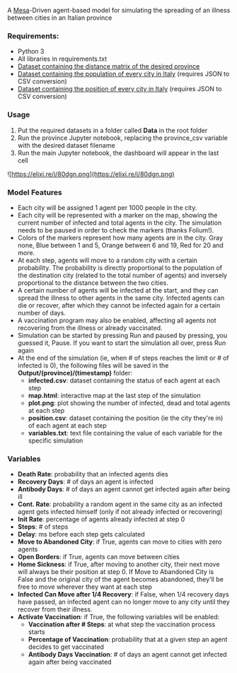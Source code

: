 A [Mesa](https://github.com/projectmesa/mesa/)-Driven agent-based model for simulating the spreading of an illness between cities in an Italian province 

### Requirements:

- Python 3
- All libraries in requirements.txt
- [Dataset containing the distance matrix of the desired province](https://www.istat.it/non-categorizzato/matrici-di-contiguita-distanza-e-pendolarismo/
)
- [Dataset containing the population of every city in Italy](https://github.com/matteocontrini/comuni-json) (requires JSON to CSV conversion)
- [Dataset containing the position of every city in Italy](https://github.com/MatteoHenryChinaski/Comuni-Italiani-2018-Sql-Json-excel/blob/master/italy_geo.json) (requires JSON to CSV conversion)

### Usage

1) Put the required datasets in a folder called **Data** in the root folder
2) Run the province Jupyter notebook, replacing the province_csv variable with the desired dataset filename
3) Run the main Jupyter notebook, the dashboard will appear in the last cell

![https://elixi.re/i/80dgn.png](https://elixi.re/i/80dgn.png)

### Model Features

- Each city will be assigned 1 agent per 1000 people in the city.
- Each city will be represented with a marker on the map, showing the current number of infected and total agents in the city. The simulation needs to be paused in order to check the markers (thanks Folium!).
- Colors of the markers represent how many agents are in the city. Gray none, Blue between 1 and 5, Orange between 6 and 19, Red for 20 and more.
- At each step, agents will move to a random city with a certain probability. The probability is directly proportional to the population of the destination city (related to the total number of agents) and inversely proportional to the distance between the two cities.
- A certain number of agents will be infected at the start, and they can spread the illness to other agents in the same city. Infected agents can die or recover, after which they cannot be infected again for a certain number of days.
- A vaccination program may also be enabled, affecting all agents not recovering from the illness or already vaccinated.
- Simulation can be started by pressing Run and paused by pressing, you guessed it, Pause. If you want to start the simulation all over, press Run again
- At the end of the simulation (ie, when # of steps reaches the limit or # of infected is 0), the following files will be saved in the **Output/(province)/(timestamp)** folder:
  - **infected.csv**: dataset containing the status of each agent at each step
  - **map.html**: interactive map at the last step of the simulation
  - **plot.png**: plot showing the number of infected, dead and total agents at each step
  - **position.csv**: dataset containing the position (ie the city they're in) of each agent at each step
  - **variables.txt**: text file containing the value of each variable for the specific simulation

### Variables

- **Death Rate**: probability that an infected agents dies
- **Recovery Days**: # of days an agent is infected
- **Antibody Days**: # of days an agent cannot get infected again after being ill
- **Cont. Rate**: probability a random agent in the same city as an infected agent gets infected himself (only if not already infected or recovering)
- **Init Rate**: percentage of agents already infected at step 0
- **Steps**: # of steps
- **Delay**: ms before each step gets calculated
- **Move to Abandoned City**: if True, agents can move to cities with zero agents
- **Open Borders**: if True, agents can move between cities
- **Home Sickness**: if True, after moving to another city, their next move will always be their position at step 0. If Move to Abandoned City is False and the original city of the agent becomes abandoned, they'll be free to move wherever they want at each step
- **Infected Can Move after 1/4 Recovery**: if False, when 1/4 recovery days have passed, an infected agent can no longer move to any city until they recover from their illness.
- **Activate Vaccination**: if True, the following variables will be enabled:
  - **Vaccination after # Steps**: at what step the vaccination process starts
  - **Percentage of Vaccination**: probability that at a given step an agent decides to get vaccinated
  - **Antibody Days Vaccination**: # of days an agent cannot get infected again after being vaccinated